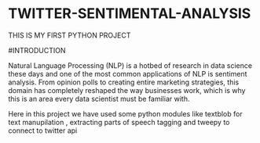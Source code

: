 # TWITTER-SENTIMENTAL-ANALYSIS
THIS IS MY FIRST PYTHON PROJECT

#INTRODUCTION

Natural Language Processing (NLP) is a hotbed of research in data science these days and one of the most common applications of NLP is sentiment analysis. From opinion polls to creating entire marketing strategies, this domain has completely reshaped the way businesses work, which is why this is an area every data scientist must be familiar with.

Here in this project we have used some python modules like textblob for text manupilation , extracting parts of speech tagging and tweepy to connect to twitter api

